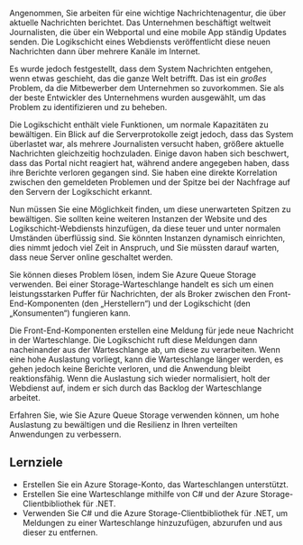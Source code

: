 Angenommen, Sie arbeiten für eine wichtige Nachrichtenagentur, die über aktuelle Nachrichten berichtet. Das Unternehmen beschäftigt weltweit Journalisten, die über ein Webportal und eine mobile App ständig Updates senden. Die Logikschicht eines Webdiensts veröffentlicht diese neuen Nachrichten dann über mehrere Kanäle im Internet.

Es wurde jedoch festgestellt, dass dem System Nachrichten entgehen, wenn etwas geschieht, das die ganze Welt betrifft. Das ist ein _großes_ Problem, da die Mitbewerber dem Unternehmen so zuvorkommen. Sie als der beste Entwickler des Unternehmens wurden ausgewählt, um das Problem zu identifizieren und zu beheben.

Die Logikschicht enthält viele Funktionen, um normale Kapazitäten zu bewältigen. Ein Blick auf die Serverprotokolle zeigt jedoch, dass das System überlastet war, als mehrere Journalisten versucht haben, größere aktuelle Nachrichten gleichzeitig hochzuladen. Einige davon haben sich beschwert, dass das Portal nicht reagiert hat, während andere angegeben haben, dass ihre Berichte verloren gegangen sind. Sie haben eine direkte Korrelation zwischen den gemeldeten Problemen und der Spitze bei der Nachfrage auf den Servern der Logikschicht erkannt.

Nun müssen Sie eine Möglichkeit finden, um diese unerwarteten Spitzen zu bewältigen. Sie sollten keine weiteren Instanzen der Website und des Logikschicht-Webdiensts hinzufügen, da diese teuer und unter normalen Umständen überflüssig sind. Sie könnten Instanzen dynamisch einrichten, dies nimmt jedoch viel Zeit in Anspruch, und Sie müssten darauf warten, dass neue Server online geschaltet werden.

Sie können dieses Problem lösen, indem Sie Azure Queue Storage verwenden. Bei einer Storage-Warteschlange handelt es sich um einen leistungsstarken Puffer für Nachrichten, der als Broker zwischen den Front-End-Komponenten (den „Herstellern“) und der Logikschicht (den „Konsumenten“) fungieren kann. 

Die Front-End-Komponenten erstellen eine Meldung für jede neue Nachricht in der Warteschlange. Die Logikschicht ruft diese Meldungen dann nacheinander aus der Warteschlange ab, um diese zu verarbeiten. Wenn eine hohe Auslastung vorliegt, kann die Warteschlange länger werden, es gehen jedoch keine Berichte verloren, und die Anwendung bleibt reaktionsfähig. Wenn die Auslastung sich wieder normalisiert, holt der Webdienst auf, indem er sich durch das Backlog der Warteschlange arbeitet.

Erfahren Sie, wie Sie Azure Queue Storage verwenden können, um hohe Auslastung zu bewältigen und die Resilienz in Ihren verteilten Anwendungen zu verbessern.

## <a name="learning-objectives"></a>Lernziele

- Erstellen Sie ein Azure Storage-Konto, das Warteschlangen unterstützt.
- Erstellen Sie eine Warteschlange mithilfe von C# und der Azure Storage-Clientbibliothek für .NET.
- Verwenden Sie C# und die Azure Storage-Clientbibliothek für .NET, um Meldungen zu einer Warteschlange hinzuzufügen, abzurufen und aus dieser zu entfernen.